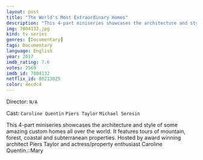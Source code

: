 ```yaml
---
layout: post
title: "The World's Most Extraordinary Homes"
description: "This 4-part miniseries showcases the architecture and style of some amazing custom homes all over the world. It features tours of mountain, forest, coastal and subterranean properties. Hosted by award winning architect Piers Taylor and actress/property enthusiast Caroline Quentin..."
img: 7804132.jpg
kind: tv series
genres: [Documentary]
tags: Documentary 
language: English
year: 2017
imdb_rating: 7.6
votes: 2569
imdb_id: 7804132
netflix_id: 80213025
color: 4ecdc4
---
```

Director: `N/A`  

Cast: `Caroline Quentin` `Piers Taylor` `Michael Seresin` 

This 4-part miniseries showcases the architecture and style of some amazing custom homes all over the world. It features tours of mountain, forest, coastal and subterranean properties. Hosted by award winning architect Piers Taylor and actress/property enthusiast Caroline Quentin.::Mary